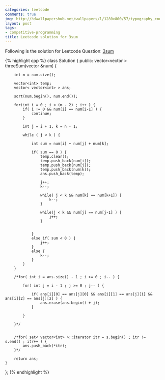 ```yaml
---
categories: leetcode
comments: true
img: http://hdwallpapershub.net/wallpapers/l/1280x800/57/typography_code_javascript_black_background_programmer_syntax_1280x800_56614.jpg
layout: post
tags:
- competitive-programming
title: Leetcode solution for 3sum
---
```


Following is the solution for Leetcode Question: [3sum](https://leetcode.com/problems/3sum/)

{% highlight cpp %}
class Solution {
public:
    vector<vector<int> > threeSum(vector<int> &num) {
        
        int n = num.size();
		
        vector<int> temp;
        vector< vector<int> > ans;
        
        sort(num.begin(), num.end());
		
        for(int i = 0 ; i < (n - 2) ; i++ ) {
            if( i != 0 && num[i] == num[i-1] ) {
                continue;
            }
            
            int j = i + 1, k = n - 1;
            
            while ( j < k ) {
            
                int sum = num[i] + num[j] + num[k];
                
                if( sum == 0 ) {
                    temp.clear();
                    temp.push_back(num[i]);
                    temp.push_back(num[j]);
                    temp.push_back(num[k]);
                    ans.push_back(temp);
                    
                    j++;
                    k--;
                    
                    while( j < k && num[k] == num[k+1]) {
                        k--;
                    }
                    
                    while(j < k && num[j] == num[j-1] ) {
                        j++;
                    }
                    
                    
                }
                else if( sum < 0 ) {
                    j++;
                }
                else {
                    k--;
                }
            }
        }
        
        /*for( int i = ans.size() - 1 ; i >= 0 ; i-- ) {
            
            for( int j = i - 1 ; j >= 0 ; j-- ) {
                
                if( ans[i][0] == ans[j][0] && ans[i][1] == ans[j][1] && ans[i][2] == ans[j][2] ) {
                    ans.erase(ans.begin() + j);
                }
                
            }
            
        }*/
        
        
        /*for( set< vector<int> >::iterator itr = s.begin() ; itr != s.end() ; itr++ ) {
            ans.push_back(*itr);
        }*/
        
        return ans;
    }
};
{% endhighlight %}